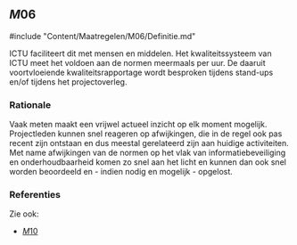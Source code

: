 ## $M06$

#include "Content/Maatregelen/M06/Definitie.md"

ICTU faciliteert dit met mensen en middelen. Het kwaliteitssysteem van ICTU meet het voldoen aan de normen meermaals per uur. De daaruit voortvloeiende kwaliteitsrapportage wordt besproken tijdens stand-ups en/of tijdens het projectoverleg.

### Rationale

Vaak meten maakt een vrijwel actueel inzicht op elk moment mogelijk. Projectleden kunnen snel reageren op afwijkingen, die in de regel ook pas recent zijn ontstaan en dus meestal gerelateerd zijn aan huidige activiteiten. Met name afwijkingen van de normen op het vlak van informatiebeveiliging en onderhoudbaarheid komen zo snel aan het licht en kunnen dan ook snel worden beoordeeld en - indien nodig en mogelijk - opgelost.

### Referenties

Zie ook:

* [$M10$](#m10)
